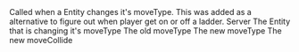<function name="HolyLib:OnMoveTypeChange" parent="" type="hook">
	<description>
		Called when a Entity changes it's moveType.  
		<note>
			This was added as a alternative to figure out when player get on or off a ladder.
		</note>
	</description>
	<realm>Server</realm>
	<args>
		<arg name="ent" type="Entity">The Entity that is changing it's moveType</arg>
		<arg name="oldMoveType" type="number">The old moveType</arg>
		<arg name="newMoveType" type="number">The new moveType</arg>
		<arg name="moveCollide" type="number">The new moveCollide</arg>
	</args>
</function>